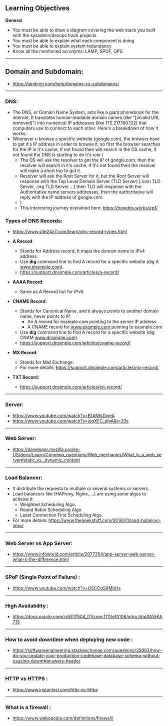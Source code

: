 ## Learning Objectives

**General**

- You must be able to draw a diagram covering the web stack you built with the sysadmin/devops track projects
- You must be able to explain what each component is doing
- You must be able to explain system redundancy
- Know all the mentioned acronyms: LAMP, SPOF, QPS

<hr>

## Domain and Subdomain:

- https://landingi.com/help/domains-vs-subdomains/

<hr>

### DNS:

- The DNS, or Domain Name System, acts like a giant phonebook for the internet. It translates human-readable domain names (like "[invalid URL removed]") into numerical IP addresses (like 172.217.160.132) that computers use to connect to each other. Here's a breakdown of how it works:
- Whenever u browse a specific website (google.com), the browser have to get it's IP address in order to browse it, so first the browser searches for the IP in it's cache, if not found then will search in the OS cache, if not found the DNS is starting to do it's role (
  - The OS will ask the resolver to got the IP of google.com, then the resolver will search in it's cache, if it's not found then the resolver will make a short trip to got it.
  - Resolver will ask the Root Server for it, but the Root Server will response with the Top Level Domain Server (TLD Server) [.com TLD Server, .org TLD Server ...] then TLD will response with the Authoritative name servers addresses, then the authoritative will reply with the IP address of google.com.
  - )
  - This interesting journey explained here: https://howdns.works/ep1/

### Types of DNS Records:

- https://www.site24x7.com/learn/dns-record-types.html

- **A Record**:

  - Stands for Address record, It maps the domain name to IPv4 address.
  - Use **dig** command line to find A record for a specific website (dig A www.dnsimple.com).
  - https://support.dnsimple.com/articles/a-record/

- **AAAA Record**:

  - Same as A Record but for IPv6.

- **CNAME Record**:

  - Stands for Canonical Name, and it always points to another domain name, never points to IP.
    - An A record for example.com pointing to the server IP address
    - A CNAME record for www.example.com pointing to example.com
  - Use **dig** command line to find A record for a specific website (dig CNAM www.dnsimple.com).
  - https://support.dnsimple.com/articles/cname-record/

- **MX Record**:

  - Stands for Mail Exchange.
  - For more details: https://support.dnsimple.com/articles/mx-record/

- **TXT Record**:
  - https://support.dnsimple.com/articles/txt-record/

<hr>

### Server:

- https://www.youtube.com/watch?v=B1ANfsDyjeA
- https://www.youtube.com/watch?v=iuqXFC_qIvA&t=33s

<hr>

### Web Server:

- https://developer.mozilla.org/en-US/docs/Learn/Common_questions/Web_mechanics/What_is_a_web_server#static_vs._dynamic_content

<hr>

### Load Balancer:

- It distribute the requests to multiple or several systems or servers.
- Load balancers like (HAProxy, Nginx, ...) are using some algos to acheive it:
  - Weighted Scheduling Algo.
  - Round Robin Scheduling Algo.
  - Least Connection First Scheduling Algo.
- For more details: https://www.thegeekstuff.com/2016/01/load-balancer-intro/

<hr>

### Web Server vs App Server:

- https://www.infoworld.com/article/2077354/app-server-web-server-what-s-the-difference.html

<hr>

### SPoF (Single Point of Failure) :

- https://www.youtube.com/watch?v=USCCqS9MbHs

<hr>

### High Availability :

- https://docs.oracle.com/cd/E17904_01/core.1111/e10106/intro.htm#ASHIA713

<hr>

### How to avoid downtime when deploying new code :

- https://softwareengineering.stackexchange.com/questions/35063/how-do-you-update-your-production-codebase-database-schema-without-causing-downt#answers-header

<hr>

### HTTP vs HTTPS :

- https://www.instantssl.com/http-vs-https

<hr>

### What is a firewall :

- https://www.webopedia.com/definitions/firewall/
